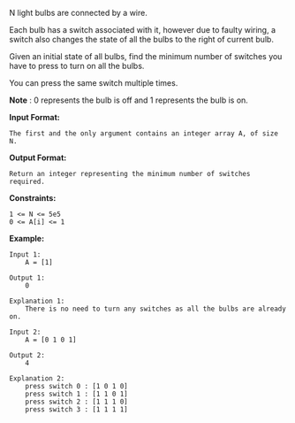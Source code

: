 N light bulbs are connected by a wire.

Each bulb has a switch associated with it, however due to faulty wiring, a switch also changes the state of all the bulbs to the right of current bulb.

Given an initial state of all bulbs, find the minimum number of switches you have to press to turn on all the bulbs.

You can press the same switch multiple times.

**Note** : 0 represents the bulb is off and 1 represents the bulb is on.



**Input Format:**
```
The first and the only argument contains an integer array A, of size N.
```
**Output Format:**
```
Return an integer representing the minimum number of switches required.
```
**Constraints:**
```
1 <= N <= 5e5
0 <= A[i] <= 1
```
**Example:**
```
Input 1:
    A = [1]

Output 1:
    0

Explanation 1:
    There is no need to turn any switches as all the bulbs are already on.

Input 2: 
    A = [0 1 0 1]

Output 2:
    4

Explanation 2:
	press switch 0 : [1 0 1 0]
	press switch 1 : [1 1 0 1]
	press switch 2 : [1 1 1 0]
	press switch 3 : [1 1 1 1]
```
